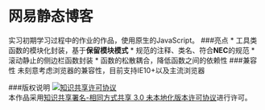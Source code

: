 # 网易静态博客
实习初期学习过程中的作业的作品，使用原生的JavaScript。
###亮点
    * 工具类函数的模块化封装，基于**保留模块模式**
    * 规范的注释、类名、符合**NEC**的规范
    * 滚动静止的侧边栏函数封装
    * 函数的松散耦合，降低函数之间的依赖性
###兼容性
未刻意考虑浏览器的兼容性，目前支持IE10+以及主流浏览器

###版权说明
<a rel="license" href="http://creativecommons.org/licenses/by-sa/3.0/"><img alt="知识共享许可协议" style="border-width:0" src="https://i.creativecommons.org/l/by-sa/3.0/88x31.png" /></a><br />本作品采用<a rel="license" href="http://creativecommons.org/licenses/by-sa/3.0/">知识共享署名-相同方式共享 3.0 未本地化版本许可协议</a>进行许可。
